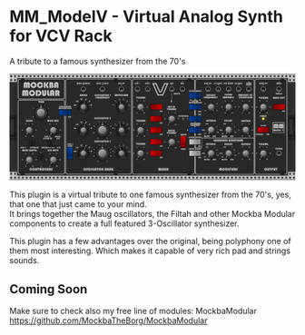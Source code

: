 # MM_ModelV - Virtual Analog Synth for VCV Rack
A tribute to a famous synthesizer from the 70's

![Alt text](./screenshot.png)

This plugin is a virtual tribute to one famous synthesizer from the 70's, yes, that one that just came to your mind.<br>
It brings together the Maug oscillators, the Filtah and other Mockba Modular components to create a full featured 3-Oscillator synthesizer.

This plugin has a few advantages over the original, being polyphony one of them most interesting. Which makes it capable of very rich pad and strings sounds.

## Coming Soon

Make sure to check also my free line of modules: MockbaModular
https://github.com/MockbaTheBorg/MockbaModular
